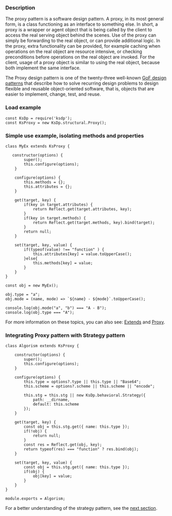 ### Description

The proxy pattern is a software design pattern. A proxy, in its most general form, is a class functioning as an interface to something else. In short, a proxy is a wrapper or agent object that is being called by the client to access the real serving object behind the scenes. Use of the proxy can simply be forwarding to the real object, or can provide additional logic. In the proxy, extra functionality can be provided, for example caching when operations on the real object are resource intensive, or checking preconditions before operations on the real object are invoked. For the client, usage of a proxy object is similar to using the real object, because both implement the same interface.

The Proxy design pattern is one of the twenty-three well-known [GoF design patterns](https://en.wikipedia.org/wiki/Design_Patterns) that describe how to solve recurring design problems to design flexible and reusable object-oriented software, that is, objects that are easier to implement, change, test, and reuse.

### Load example
```Js
const KsDp = require('ksdp');
const KsProxy = new KsDp.structural.Proxy();
```

### Simple use example, isolating methods and properties
```Js
class MyEx extends KsProxy {

   constructor(options) {
        super();
        this.configure(options);
    }

    configure(options) {
        this.methods = {};
        this.attributes = {};
    }

    get(target, key) {
        if(key in target.attributes) {
            return Reflect.get(target.attributes, key);
        }
        if(key in target.methods) {
            return Reflect.get(target.methods, key).bind(target);
        }
        return null;
    }

    set(target, key, value) {
        if(typeof(value) !== "function" ) {
            this.attributes[key] = value.toUpperCase();
        }else{
            this.methods[key] = value;
        }
    }
}
```
```Js
const obj = new MyEx();

obj.type = "a";
obj.mode = (name, mode) => `${name} - ${mode}`.toUpperCase();

console.log(obj.mode("a", "b") === "A - B");
console.log(obj.type === "A");
```
For more information on these topics, you can also see: [Extends](https://developer.mozilla.org/en-US/docs/Web/JavaScript/Reference/Classes/extends) and [Proxy](https://developer.mozilla.org/es/docs/Web/JavaScript/Reference/Global_Objects/Proxy). 

### Integrating Proxy pattern with Strategy pattern 
```Js
class Algorism extends KsProxy {

    constructor(options) {
        super();
        this.configure(options);
    }

    configure(options) {
        this.type = options?.type || this.type || "Base64";
        this.scheme = options?.scheme || this.scheme || "encode";

        this.stg = this.stg || new KsDp.behavioral.Strategy({
            path: __dirname,
            default: this.scheme
        });
    }

    get(target, key) {
        const obj = this.stg.get({ name: this.type });
        if(!obj) {
            return null;
        }
        const res = Reflect.get(obj, key);
        return typeof(res) === "function" ? res.bind(obj);
    }

    set(target, key, value) {
        const obj = this.stg.get({ name: this.type });
        if(obj) {
            obj[key] = value;
        }
    }
}

module.exports = Algorism;
```

For a better understanding of the strategy pattern, see the [next section](behavioral.strategy.md).